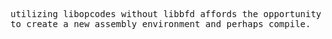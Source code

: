 <pre>
utilizing libopcodes without libbfd affords the opportunity
to create a new assembly environment and perhaps compile.
</pre>
